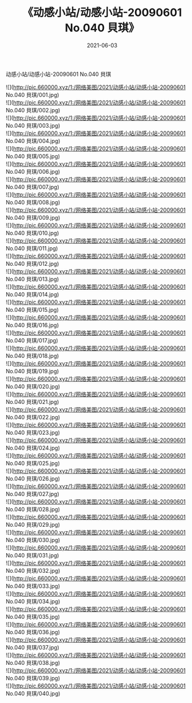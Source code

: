 ﻿---
layout: post
title:  《动感小站/动感小站-20090601 No.040 貝琪》
date:   2021-06-03
img: http://pic.660000.xyz/1:/网络美图/2021/动感小站/动感小站-20090601 No.040 貝琪/000.jpg
categories: [美女, 清纯, 唯美]
---

动感小站/动感小站-20090601 No.040 貝琪

 ![](http://pic.660000.xyz/1:/网络美图/2021/动感小站/动感小站-20090601 No.040 貝琪/001.jpg) <br>![](http://pic.660000.xyz/1:/网络美图/2021/动感小站/动感小站-20090601 No.040 貝琪/002.jpg) <br>![](http://pic.660000.xyz/1:/网络美图/2021/动感小站/动感小站-20090601 No.040 貝琪/003.jpg) <br>![](http://pic.660000.xyz/1:/网络美图/2021/动感小站/动感小站-20090601 No.040 貝琪/004.jpg) <br>![](http://pic.660000.xyz/1:/网络美图/2021/动感小站/动感小站-20090601 No.040 貝琪/005.jpg) <br>![](http://pic.660000.xyz/1:/网络美图/2021/动感小站/动感小站-20090601 No.040 貝琪/006.jpg) <br>![](http://pic.660000.xyz/1:/网络美图/2021/动感小站/动感小站-20090601 No.040 貝琪/007.jpg) <br>![](http://pic.660000.xyz/1:/网络美图/2021/动感小站/动感小站-20090601 No.040 貝琪/008.jpg) <br>![](http://pic.660000.xyz/1:/网络美图/2021/动感小站/动感小站-20090601 No.040 貝琪/009.jpg) <br>![](http://pic.660000.xyz/1:/网络美图/2021/动感小站/动感小站-20090601 No.040 貝琪/010.jpg) <br>![](http://pic.660000.xyz/1:/网络美图/2021/动感小站/动感小站-20090601 No.040 貝琪/011.jpg) <br>![](http://pic.660000.xyz/1:/网络美图/2021/动感小站/动感小站-20090601 No.040 貝琪/012.jpg) <br>![](http://pic.660000.xyz/1:/网络美图/2021/动感小站/动感小站-20090601 No.040 貝琪/013.jpg) <br>![](http://pic.660000.xyz/1:/网络美图/2021/动感小站/动感小站-20090601 No.040 貝琪/014.jpg) <br>![](http://pic.660000.xyz/1:/网络美图/2021/动感小站/动感小站-20090601 No.040 貝琪/015.jpg) <br>![](http://pic.660000.xyz/1:/网络美图/2021/动感小站/动感小站-20090601 No.040 貝琪/016.jpg) <br>![](http://pic.660000.xyz/1:/网络美图/2021/动感小站/动感小站-20090601 No.040 貝琪/017.jpg) <br>![](http://pic.660000.xyz/1:/网络美图/2021/动感小站/动感小站-20090601 No.040 貝琪/018.jpg) <br>![](http://pic.660000.xyz/1:/网络美图/2021/动感小站/动感小站-20090601 No.040 貝琪/019.jpg) <br>![](http://pic.660000.xyz/1:/网络美图/2021/动感小站/动感小站-20090601 No.040 貝琪/020.jpg) <br>![](http://pic.660000.xyz/1:/网络美图/2021/动感小站/动感小站-20090601 No.040 貝琪/021.jpg) <br>![](http://pic.660000.xyz/1:/网络美图/2021/动感小站/动感小站-20090601 No.040 貝琪/022.jpg) <br>![](http://pic.660000.xyz/1:/网络美图/2021/动感小站/动感小站-20090601 No.040 貝琪/023.jpg) <br>![](http://pic.660000.xyz/1:/网络美图/2021/动感小站/动感小站-20090601 No.040 貝琪/024.jpg) <br>![](http://pic.660000.xyz/1:/网络美图/2021/动感小站/动感小站-20090601 No.040 貝琪/025.jpg) <br>![](http://pic.660000.xyz/1:/网络美图/2021/动感小站/动感小站-20090601 No.040 貝琪/026.jpg) <br>![](http://pic.660000.xyz/1:/网络美图/2021/动感小站/动感小站-20090601 No.040 貝琪/027.jpg) <br>![](http://pic.660000.xyz/1:/网络美图/2021/动感小站/动感小站-20090601 No.040 貝琪/028.jpg) <br>![](http://pic.660000.xyz/1:/网络美图/2021/动感小站/动感小站-20090601 No.040 貝琪/029.jpg) <br>![](http://pic.660000.xyz/1:/网络美图/2021/动感小站/动感小站-20090601 No.040 貝琪/030.jpg) <br>![](http://pic.660000.xyz/1:/网络美图/2021/动感小站/动感小站-20090601 No.040 貝琪/031.jpg) <br>![](http://pic.660000.xyz/1:/网络美图/2021/动感小站/动感小站-20090601 No.040 貝琪/032.jpg) <br>![](http://pic.660000.xyz/1:/网络美图/2021/动感小站/动感小站-20090601 No.040 貝琪/033.jpg) <br>![](http://pic.660000.xyz/1:/网络美图/2021/动感小站/动感小站-20090601 No.040 貝琪/034.jpg) <br>![](http://pic.660000.xyz/1:/网络美图/2021/动感小站/动感小站-20090601 No.040 貝琪/035.jpg) <br>![](http://pic.660000.xyz/1:/网络美图/2021/动感小站/动感小站-20090601 No.040 貝琪/036.jpg) <br>![](http://pic.660000.xyz/1:/网络美图/2021/动感小站/动感小站-20090601 No.040 貝琪/037.jpg) <br>![](http://pic.660000.xyz/1:/网络美图/2021/动感小站/动感小站-20090601 No.040 貝琪/038.jpg) <br>![](http://pic.660000.xyz/1:/网络美图/2021/动感小站/动感小站-20090601 No.040 貝琪/039.jpg) <br>![](http://pic.660000.xyz/1:/网络美图/2021/动感小站/动感小站-20090601 No.040 貝琪/040.jpg) <br>
